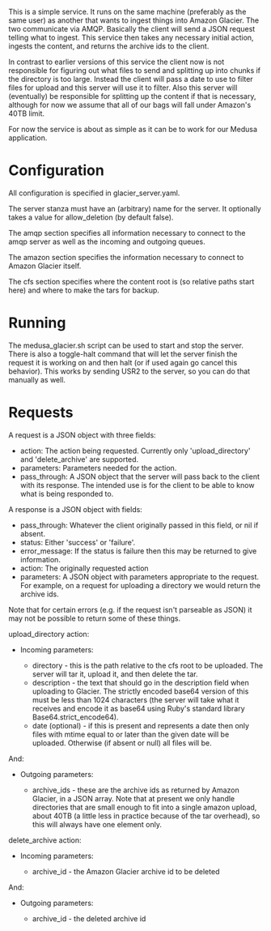 This is a simple service. It runs on the same machine (preferably as the same user) as another that wants to
ingest things into Amazon Glacier. The two communicate via AMQP. Basically the client will send a JSON request
telling what to ingest. This service then takes any necessary initial action, ingests the content, and
returns the archive ids to the client. 

In contrast to earlier versions of this service the client now is not responsible for figuring out what files to
send and splitting up into chunks if the directory is too large. Instead the client will pass a date to use
to filter files for upload and this server will use it to filter. Also this server will (eventually) be responsible
for splitting up the content if that is necessary, although for now we assume that all of our bags will fall under
Amazon's 40TB limit.

For now the service is about as simple as it can be to work for our Medusa application.

Configuration
=============

All configuration is specified in glacier_server.yaml.

The server stanza must have an (arbitrary) name for the server. It optionally takes a value
for allow_deletion (by default false). 

The amqp section specifies all information necessary to connect to the amqp server
as well as the incoming and outgoing queues.

The amazon section specifies the information necessary to connect to Amazon Glacier
itself.

The cfs section specifies where the content root is (so relative paths start
here) and where to make the tars for backup.

Running
=======

The medusa_glacier.sh script can be used to start and stop the server. There is also a toggle-halt
command that will let the server finish the request it is working on and then halt (or if used again go cancel this
behavior). This works by sending USR2 to the server, so you can do that manually as well.

Requests
========

A request is a JSON object with three fields:

- action: The action being requested. Currently only 'upload_directory' and 'delete_archive' are supported.
- parameters: Parameters needed for the action.
- pass_through: A JSON object that the server will pass back to the client with its response. The intended use
 is for the client to be able to know what is being responded to.

A response is a JSON object with fields:

- pass_through: Whatever the client originally passed in this field, or nil if absent.
- status: Either 'success' or 'failure'.
- error_message: If the status is failure then this may be returned to give information.
- action: The originally requested action
- parameters: A JSON object with parameters appropriate to the request. For example, on a request for uploading
 a directory we would return the archive ids.

Note that for certain errors (e.g. if the request isn't parseable as JSON) it may not be possible to return some
of these things.

upload_directory action:

- Incoming parameters:

  - directory - this is the path relative to the cfs root to be uploaded. The server will tar it, upload it, 
and then delete the tar.
  - description - the text that should go in the description field when uploading to Glacier. The strictly encoded
base64 version of this must be less than 1024 characters (the server will take what it receives and encode it
as base64 using Ruby's standard library Base64.strict_encode64).
  - date (optional) - if this is present and represents a date then only files with mtime equal to or later than the
   given date will be uploaded. Otherwise (if absent or null) all files will be.

And: 

- Outgoing parameters:

  - archive_ids - these are the archive ids as returned by Amazon Glacier, in a JSON array. Note that at present
we only handle directories that are small enough to fit into a single amazon upload, about 40TB (a little less in
practice because of the tar overhead), so this will always have one element only.

delete_archive action:

- Incoming parameters:

  - archive_id - the Amazon Glacier archive id to be deleted
  
And:

- Outgoing parameters: 

  - archive_id - the deleted archive id

